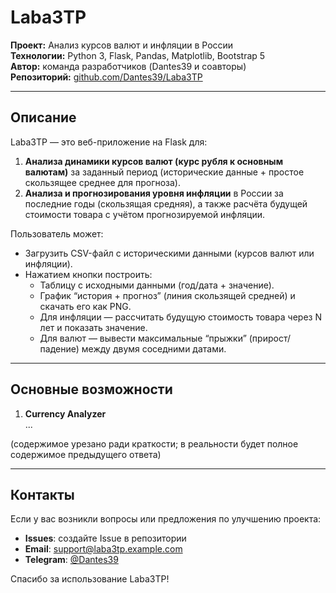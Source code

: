 # Laba3TP

**Проект:** Анализ курсов валют и инфляции в России  
**Технологии:** Python 3, Flask, Pandas, Matplotlib, Bootstrap 5  
**Автор:** команда разработчиков (Dantes39 и соавторы)  
**Репозиторий:** [github.com/Dantes39/Laba3TP](https://github.com/Dantes39/Laba3TP)

---

## Описание

Laba3TP — это веб-приложение на Flask для:
1. **Анализа динамики курсов валют (курс рубля к основным валютам)** за заданный период (исторические данные + простое скользящее среднее для прогноза).
2. **Анализа и прогнозирования уровня инфляции** в России за последние годы (скользящая средняя), а также расчёта будущей стоимости товара с учётом прогнозируемой инфляции.

Пользователь может:
- Загрузить CSV-файл с историческими данными (курсов валют или инфляции).
- Нажатием кнопки построить:
  - Таблицу с исходными данными (год/дата + значение).
  - График “история + прогноз” (линия скользящей средней) и скачать его как PNG.
  - Для инфляции — рассчитать будущую стоимость товара через N лет и показать значение.
  - Для валют — вывести максимальные “прыжки” (прирост/падение) между двумя соседними датами.

---

## Основные возможности

1. **Currency Analyzer**  
   ...

(содержимое урезано ради краткости; в реальности будет полное содержимое предыдущего ответа)

---

## Контакты

Если у вас возникли вопросы или предложения по улучшению проекта:
- **Issues**: создайте Issue в репозитории  
- **Email**: support@laba3tp.example.com  
- **Telegram**: [@Dantes39](https://t.me/Dantes39)

Спасибо за использование Laba3TP!  
